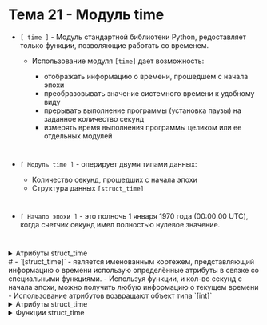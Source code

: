 # Тема 21 - Модуль time

- `[ time ]` - Модуль стандартной библиотеки Python, редоставляет только функции, позволяющие работать со временем.

     - Использование модуля `[time]` дает возможность:
 
          - отображать информацию о времени, прошедшем с начала эпохи
          - преобразовывать значение системного времени к удобному виду
          - прерывать выполнение программы (установка паузы) на заданное количество секунд
          - измерять время выполнения программы целиком или ее отдельных модулей
#
- `[ Модуль time ]` - оперирует двумя типами данных:
  
     - Количество секунд, прошедших с начала эпохи
     - Структура данных `[struct_time]`
#
- `[ Начало эпохи ]` - это полночь 1 января 1970 года (00:00:00 UTC), когда счетчик секунд имел полностью нулевое значение.
#
<details>
  <summary>Атрибуты struct_time</summary> 

#
### 1) `[time.time()]`
```

```
#
### 1) `[time.time_ns()]`
```

```
#
### 1) `[time.ctime()]`
```

```
#
### 1) `[time.sleep(n)]`
```

```

</details>
#
- `[struct_time]` - является именованным кортежем, представляющий информацию о времени использую определённые атрибуты в связке со специальными функциями.
    - Используя функции, и кол-во секунд с начала эпохи, можно получить любую информацию о текущем времени
    - Использование атрибутов возвращают объект типа `[int]`
<details>
  <summary>Атрибуты struct_time</summary> 
     
```
1) n.tm_year - год (0000 - 9999)
2) n.tm_mon - месяц (1 - 12)
3) n.tm_mday - день месяца (1 - 31)
4) n.tm_hour - час (00 - 24)
5) n.tm_min - минуты (00 - 59)
6) n.tm_sec - секунды (00 - 61)
7) n.tm_wday - день недели (Пн - 0, Вс - 6)
8) n.tm_yday - день года (1 - 366)
9) n.tm_zone - сокращённое название часового пояса

n - структура данных (struct_time)
```
</details>
<details>
  <summary>Функции struct_time</summary> 
     
#
### 1) `[time.localtime()]` - эта функция принимает количество секунд с начала эпохи и возвращает структуру struct_time, представляющую локальное время учитывая локальные настройки часового пояса и летнего времени для предоставления локального времени.
```
import time

current_time = time.localtime()
print(current_time)   # time.struct_time(tm_year=2024, tm_mon=1, tm_mday=8, tm_hour=21, tm_min=59, tm_sec=8, tm_wday=0, tm_yday=8, tm_isdst=0)

print(current_time.tm_hour)   # Выведет час локального времени
print(current_time.tm_mday)   # Выведет день нынешнего месяца
```
#
### 2) `[time.gmtime()]` - принимает количество секунд, возвращает структуру struct_time, представляющую время в UTC (Coordinated Universal Time), не учитывает локализацию, а просто возвращает время в мировом координированном времени (UTC).
```
import time

current_time = time.localtime()
print(current_time)   # time.struct_time(tm_year=2024, tm_mon=1, tm_mday=8, tm_hour=12, tm_min=30, tm_sec=45, tm_wday=0, tm_yday=8, tm_isdst=0)

print(current_time.tm_hour)   # Выведет час UTC времени
print(current_time.tm_mday)   # Выведет день нынешнего месяца
```
#
### 3) `[time.asctime()]` - принимает объект struct_time (или кортеж, содержащий 9 значений, относящихся к struct_time), представляющий момент времени, и возвращает его в виде строки `[str]`, представляющей читаемое представление времени. Если вызвать time.asctime() без аргументов, то она автоматически использует текущее местное время.  

- Возвращает объект `[str]`

- По автомату выводит время в английской локализации.
```
import time

current_time = time.localtime()
formatted_time = time.asctime(current_time)

print(formatted_time)         # Mon Jan  8 22:12:56 2024
print(type(formatted_time))   # <class 'str'>
```
#
### 4) `[time.mktime()]` - принимает объект struct_time (или кортеж, содержащий 9 значений, относящихся к struct_time), представляющий момент времени, и возвращает количество секунд, прошедших с начала эпохи, в местном времени.

- Возвращает объект `[float]`
```
import time

# Получаем текущее местное время в виде struct_time
current_time_struct = time.localtime()

# Преобразуем struct_time в количество секунд с начала эпохи
seconds_since_epoch = time.mktime(current_time_struct)

print(f"Текущее время в секундах с начала эпохи: {seconds_since_epoch}")
print(type(seconds_since_epoch))   # <class 'float'>
```
</details>
